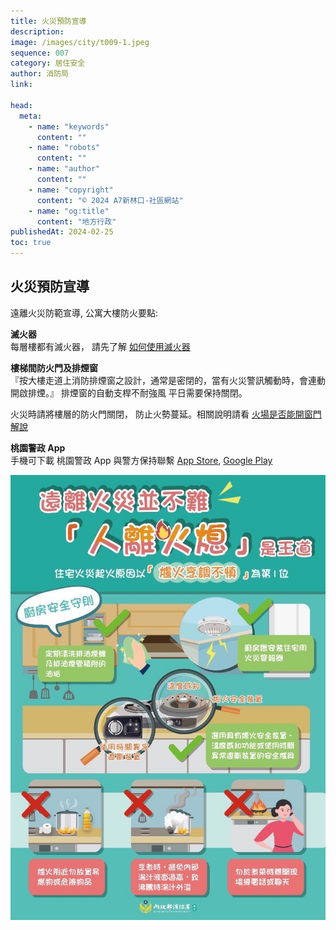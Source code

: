 ```yaml
---
title: 火災預防宣導
description:
image: /images/city/t009-1.jpeg
sequence: 007
category: 居住安全
author: 消防局
link:

head:
  meta:
    - name: "keywords"
      content: ""
    - name: "robots"
      content: ""
    - name: "author"
      content: ""
    - name: "copyright"
      content: "© 2024 A7新林口-社區網站"
    - name: "og:title"
      content: "地方行政"
publishedAt: 2024-02-25
toc: true
---
```


## 火災預防宣導

遠離火災防範宣導, 公寓大樓防火要點:

**滅火器**  
每層樓都有滅火器， 請先了解 <a href="https://www.youtube.com/watch?v=E9BTCC1yX94">如何使用滅火器</a>

**樓梯間防火門及排煙窗**  
『按大樓走道上消防排煙窗之設計，通常是密閉的，當有火災警訊觸動時，會連動開啟排煙。』 排煙窗的自動支桿不耐強風 平日需要保持關閉。

火災時請將樓層的防火門關閉， 防止火勢蔓延。相關說明請看 <a href="https://today.line.me/tw/v2/article/YO8RKN">火場是否能開窗門解說</a>

**桃園警政 App**  
手機可下載 桃園警政 App 與警方保持聯繫 <a href="https://apps.apple.com/tw/app/%E6%A1%83%E5%9C%92%E8%AD%A6%E6%94%BF/id1131152588">App Store</a>, <a href="https://play.google.com/store/apps/details?id=com.gov.tyhp&hl=zh_TW&gl=US&pli=1">Google Play</a>

![t009-1.jpeg](/images/city/t009-1.jpeg)
